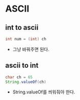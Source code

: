 # ASCII

## int to ascii

```java
int num = (int) ch
```

* 그냥 바꿔주면 된다.

## ascii to int

```java
char ch = 65
String.valueOf(ch)
```

* String.valueOf를 씌워줘야 한다.